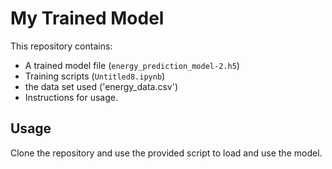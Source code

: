 # My Trained Model
This repository contains:
- A trained model file (`energy_prediction_model-2.h5`)
- Training scripts (`Untitled8.ipynb`)
- the data set used ('energy_data.csv')
- Instructions for usage.

## Usage
Clone the repository and use the provided script to load and use the model.
